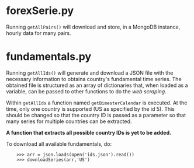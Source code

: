 # forexSerie.py

Running `getAllPairs()` will download and store, in a MongoDB instance, hourly data for many pairs.

# fundamentals.py

Running ```getAllIds()``` will generate and download a JSON file with the necessary information to obtaina country's fundamental time series. The obtained file is structured as an array of dictionaries that, when loaded as a variable, can be passed to other functions to do the _web scraping_.

Within `getAllIds` a function named `getBimesterCalendar` is executed. At the time, only one country is supported (US as specified by the id 5). This should be changed so that the country ID is passed as a parameter so that many series for multiple countries can be extracted.

__A function that extracts all possible country IDs is yet to be added.__

To download all available fundamentals, do:
```
    >>> arr = json.loads(open('ids.json').read())
    >>> downloadSeries(arr,'US')
```
